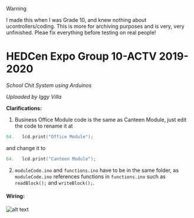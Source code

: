 > [!WARNING]  
> I made this when I was Grade 10, and knew nothing about ucontrollers/coding. This is more for archiving purposes and is very, very unfinished. Pleae fix everything before testing on real people!


# HEDCen Expo Group 10-ACTV 2019-2020

*School Chit System using Arduinos*

*Uploaded by Iggy Villa*

**Clarifications:**
1. Business Office Module code is the same as Canteen Module, just edit the code to rename it at 
```c++
64.   lcd.print("Office Module");
```
and change it to
```c++
64.   lcd.print("Canteen Module");
```
2. `moduleCode.ino` and `functions.ino` have to be in the same folder, as `moduleCode.ino` references functions in `functions.ino` such as `readBlock();` and `writeBlock();`.
#### Wiring:

![alt text](https://i.imgur.com/TqUbKWa.png "Wiring Diagram")
